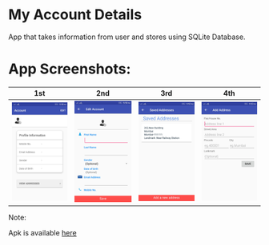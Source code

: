 # My Account Details
App that takes information from user and stores using SQLite Database.
# App Screenshots:


1st | 2nd | 3rd | 4th 
:-------------------------:|:-------------------------:|:-------------------------:|:-------------------------:
![](Screenshots/1st.jpeg)  |  ![](Screenshots/2nd.jpeg) | ![](Screenshots/3rd.jpeg) | ![](Screenshots/4th.jpeg)

Note:

Apk is available [here](https://drive.google.com/open?id=1rNWMOE5n5cpAnBuNEObr6PIUF8UFkZK8)
